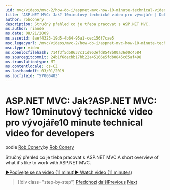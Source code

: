 ```yaml
---
uid: mvc/videos/mvc-2/how-do-i/aspnet-mvc-how-10-minute-technical-video-for-developers
title: 'ASP.NET MVC: Jak? 10minutový technické video pro vývojáře | Dokumentace Microsoftu'
author: robconery
description: Stručný přehled co je třeba pracovat s ASP.NET MVC.
ms.author: riande
ms.date: 08/21/2009
ms.assetid: 8aef4323-19d5-4b64-95a1-cec156f7cae5
msc.legacyurl: /mvc/videos/mvc-2/how-do-i/aspnet-mvc-how-10-minute-technical-video-for-developers
msc.type: video
ms.openlocfilehash: 714f3f5d58637c11d963efd8548b00a36d0c4584
ms.sourcegitcommit: 24b1f6decbb17bb22a45166e5fdb0845c65af498
ms.translationtype: MT
ms.contentlocale: cs-CZ
ms.lasthandoff: 03/01/2019
ms.locfileid: "57066403"
---
```

<a name="aspnet-mvc-how-10-minute-technical-video-for-developers"></a><span data-ttu-id="101d9-104">ASP.NET MVC: Jak?</span><span class="sxs-lookup"><span data-stu-id="101d9-104">ASP.NET MVC: How?</span></span> <span data-ttu-id="101d9-105">10minutový technické video pro vývojáře</span><span class="sxs-lookup"><span data-stu-id="101d9-105">10 minute technical video for developers</span></span>
====================
<span data-ttu-id="101d9-106">podle [Rob Conery](https://github.com/robconery)</span><span class="sxs-lookup"><span data-stu-id="101d9-106">by [Rob Conery](https://github.com/robconery)</span></span>

<span data-ttu-id="101d9-107">Stručný přehled co je třeba pracovat s ASP.NET MVC.</span><span class="sxs-lookup"><span data-stu-id="101d9-107">A short overview of what it's like to work with ASP.NET MVC.</span></span>

[<span data-ttu-id="101d9-108">&#9654;Podívejte se na video (11 minut)</span><span class="sxs-lookup"><span data-stu-id="101d9-108">&#9654; Watch video (11 minutes)</span></span>](https://channel9.msdn.com/Blogs/ASP-NET-Site-Videos/aspnet-mvc-how-10-minute-technical-video-for-developers)

> [!div class="step-by-step"]
> <span data-ttu-id="101d9-109">[Předchozí](why-aspnet-mvc-3-minute-overview-video-for-decision-makers.md)
> [další](how-do-i-return-json-formatted-data-for-an-ajax-call-in-an-aspnet-mvc-web-application.md)</span><span class="sxs-lookup"><span data-stu-id="101d9-109">[Previous](why-aspnet-mvc-3-minute-overview-video-for-decision-makers.md)
[Next](how-do-i-return-json-formatted-data-for-an-ajax-call-in-an-aspnet-mvc-web-application.md)</span></span>
